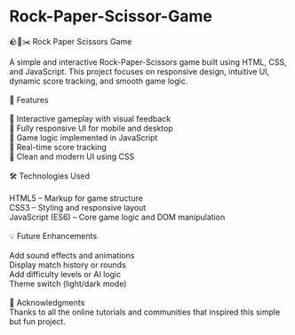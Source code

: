 # Rock-Paper-Scissor-Game
🪨📄✂️ Rock Paper Scissors Game<br>

A simple and interactive Rock-Paper-Scissors game built using HTML, CSS, and JavaScript. This project focuses on responsive design, intuitive UI, dynamic score tracking, and smooth game logic.
<br>
<br>
📌 Features<br>
<br>
🎯 Interactive gameplay with visual feedback
<br>
📱 Fully responsive UI for mobile and desktop
<br>
🧠 Game logic implemented in JavaScript
<br>
🧮 Real-time score tracking
<br>
🎨 Clean and modern UI using CSS
<br>
<br>
🛠️ Technologies Used<br>
<br>
HTML5 – Markup for game structure
<br>
CSS3 – Styling and responsive layout
<br>
JavaScript (ES6) – Core game logic and DOM manipulation
<br>
<br>
💡 Future Enhancements<br>
<br>
Add sound effects and animations
<br>
Display match history or rounds
<br>
Add difficulty levels or AI logic
<br>
Theme switch (light/dark mode)<br>
<br>
🙌 Acknowledgments<br>
Thanks to all the online tutorials and communities that inspired this simple but fun project.
